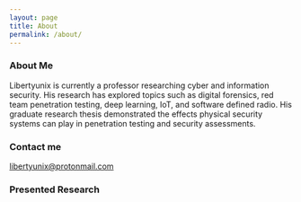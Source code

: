```yaml
---
layout: page
title: About
permalink: /about/
---
```

### About Me

Libertyunix is currently a professor researching cyber and information security. His research has explored topics such as digital forensics, red team penetration testing, deep learning, IoT, and software defined radio. His graduate research thesis demonstrated the effects physical security systems can play in penetration testing and security assessments.

### Contact me

[libertyunix@protonmail.com](mailto:libertyunix@protonmail.com)

### Presented Research


